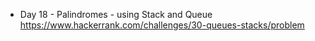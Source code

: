 - Day 18 - Palindromes - using Stack and Queue <br />
https://www.hackerrank.com/challenges/30-queues-stacks/problem